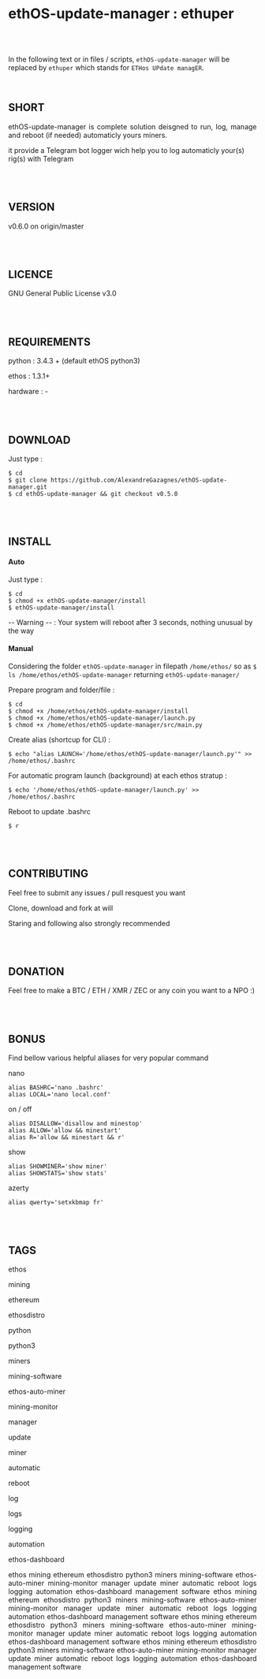 # ethOS-update-manager : ethuper
<br><br>


In the following text or in files / scripts, ```ethOS-update-manager``` will be replaced by ```ethuper``` which stands for ```ETHos UPdate managER```.

<br>

##  SHORT


<p align="justify">ethOS-update-manager is complete solution deisgned to run, log, manage and reboot (if needed) automaticly yours miners. 

it provide a Telegram bot logger wich help you to log automaticly your(s) rig(s) with Telegram</p>
 
<br><br>

## VERSION
v0.6.0 on origin/master </p>

<br><br>

##  LICENCE

GNU General Public License v3.0

<br><br>

##  REQUIREMENTS

python :   3.4.3 + (default ethOS python3)<p>
ethos :    1.3.1+ <p>
hardware : -

<br><br>

##  DOWNLOAD

Just type : 
```
$ cd
$ git clone https://github.com/AlexandreGazagnes/ethOS-update-manager.git
$ cd ethOS-update-manager && git checkout v0.5.0
```

<br><br>

##  INSTALL

#### Auto
Just type : 
```
$ cd
$ chmod +x ethOS-update-manager/install
$ ethOS-update-manager/install
```
-- Warning -- : Your system will reboot after 3 seconds, nothing unusual by the way


#### Manual

Considering the folder ``` ethOS-update-manager ``` in filepath ``` /home/ethos/ ```
so as ``` $ ls /home/ethos/ethOS-update-manager ``` returning ``` ethOS-update-manager/ ``` 

Prepare program and folder/file : 
```
$ cd
$ chmod +x /home/ethos/ethOS-update-manager/install
$ chmod +x /home/ethos/ethOS-update-manager/launch.py
$ chmod +x /home/ethos/ethOS-update-manager/src/main.py
```

Create alias (shortcup for CLI) : 
```
$ echo "alias LAUNCH='/home/ethos/ethOS-update-manager/launch.py'" >>  /home/ethos/.bashrc
```

For automatic program launch (background) at each ethos stratup : 
```
$ echo '/home/ethos/ethOS-update-manager/launch.py' >> /home/ethos/.bashrc
```

Reboot to update .bashrc
```
$ r
```

<br><br>

##  CONTRIBUTING
Feel free to submit any issues / pull resquest you want <p>
Clone, download and fork at will <p>
Staring and following also strongly recommended

<br><br>

##  DONATION
Feel free to make a BTC / ETH / XMR / ZEC or any coin you want to a NPO :) 

<br><br>

##  BONUS

Find bellow various helpful aliases for very popular command <p>
nano
```
alias BASHRC='nano .bashrc'
alias LOCAL='nano local.conf'
```

on / off
```
alias DISALLOW='disallow and minestop'
alias ALLOW='allow && minestart'
alias R='allow && minestart && r'
```

show
```
alias SHOWMINER='show miner'
alias SHOWSTATS='show stats'
```

azerty
```
alias qwerty='setxkbmap fr'
```
<br><br>

## TAGS 

ethos<p>
mining<p>
ethereum<p>
ethosdistro<p>
python<p>
python3<p>
miners<p>
mining-software<p>
ethos-auto-miner<p>
mining-monitor<p>
manager<p>
update<p>
miner<p>
automatic<p>
reboot<p>
log<p>
logs<p>
logging<p>
automation<p>
ethos-dashboard<p><p>

<p align="justify">
ethos 
mining 
ethereum 
ethosdistro 
python3 
miners 
mining-software 
ethos-auto-miner 
mining-monitor 
manager 
update 
miner 
automatic 
reboot 
logs 
logging 
automation 
ethos-dashboard 
management 
software 
ethos 
mining 
ethereum 
ethosdistro 
python3 
miners 
mining-software 
ethos-auto-miner 
mining-monitor 
manager 
update 
miner 
automatic 
reboot 
logs 
logging 
automation 
ethos-dashboard 
management 
software
ethos 
mining 
ethereum 
ethosdistro 
python3 
miners 
mining-software 
ethos-auto-miner 
mining-monitor 
manager 
update 
miner 
automatic 
reboot 
logs 
logging 
automation 
ethos-dashboard 
management 
software 
ethos 
mining 
ethereum 
ethosdistro 
python3 
miners 
mining-software 
ethos-auto-miner 
mining-monitor 
manager 
update 
miner 
automatic 
reboot 
logs 
logging 
automation 
ethos-dashboard 
management 
software
</p>

